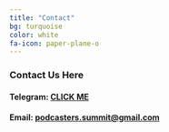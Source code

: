```yaml
---
title: "Contact"
bg: turquoise
color: white
fa-icon: paper-plane-o
---
```


### Contact Us Here

#### Telegram: <a href="https://t.me/joinchat/J_g6IEiD9cx11KCJxZkwzg" target="_blank">CLICK ME</a> 
#### Email: <a href="mailto:podcasters.summit@gmail.com">podcasters.summit@gmail.com</a>
